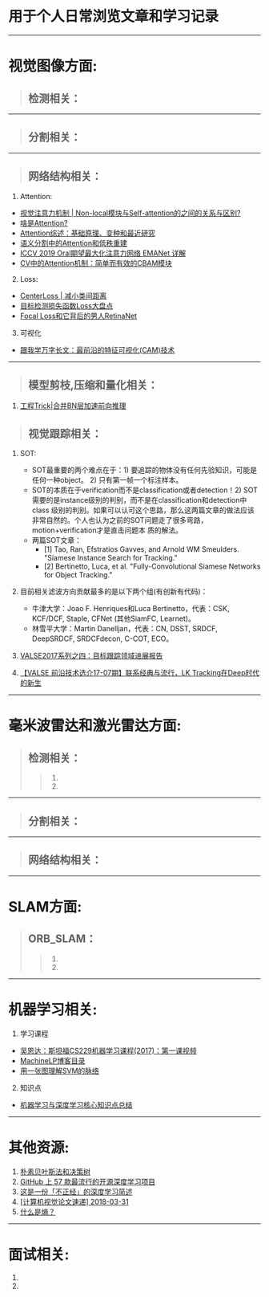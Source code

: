 
# 用于个人日常浏览文章和学习记录
-----------------------------

# 视觉图像方面:

> ## **检测相关：**


************************
> ## **分割相关：**
************************
> ## **网络结构相关：**
1. Attention:
  - [视觉注意力机制 | Non-local模块与Self-attention的之间的关系与区别?](https://mp.weixin.qq.com/s/EXVdjF6_Ik20uecfeB7uuQ)
  - [啥是Attention?](https://mp.weixin.qq.com/s/k8PdZAld2ANVoekuyQxI3w)
  - [Attention综述：基础原理、变种和最近研究](https://mp.weixin.qq.com/s/t6IboWbX5ztdscDqUjdxXg)
  - [语义分割中的Attention和低秩重建](https://zhuanlan.zhihu.com/p/77834369)
  - [ICCV 2019 Oral期望最大化注意力网络 EMANet 详解](https://zhuanlan.zhihu.com/p/78018142)
  - [CV中的Attention机制：简单而有效的CBAM模块](https://mp.weixin.qq.com/s/gEcIcS5BSArFBX1CrPhVkA)
2. Loss:
  - [CenterLoss | 减小类间距离](https://mp.weixin.qq.com/s/adK65b-5EymuYtZZwD57CA)
  - [目标检测损失函数Loss大盘点](https://mp.weixin.qq.com/s/oGe0so06KwLWtrxqzPtAGA)
  - [Focal Loss和它背后的男人RetinaNet](https://mp.weixin.qq.com/s/MQbaXx2i9d3PG1WMsvQXKg)
3. 可视化
  - [跟我学万字长文：最前沿的特征可视化(CAM)技术](https://mp.weixin.qq.com/s/iWynAThQIesrGUt00cSdbA)
************************
> ## **模型剪枝,压缩和量化相关：**
1. [工程Trick|合并BN层加速前向推理](https://mp.weixin.qq.com/s/9vGqeEn0rHp_5rjz5hiAJw)

> ## **视觉跟踪相关：**
1. SOT:
    - SOT最重要的两个难点在于：1) 要追踪的物体没有任何先验知识，可能是任何一种object。 2) 只有第一帧一个标注样本。
    - SOT的本质在于verification而不是classification或者detection！2) SOT需要的是instance级别的判别，而不是在classification和detection中class       级别的判别。如果可以认可这个思路，那么这两篇文章的做法应该非常自然的。个人也认为之前的SOT问题走了很多弯路，motion+verification才是直击问题本       质的解法。
    - 两篇SOT文章：
      * [1] Tao, Ran, Efstratios Gavves, and Arnold WM Smeulders. "Siamese Instance Search for Tracking." 
      * [2] Bertinetto, Luca, et al. "Fully-Convolutional Siamese Networks for Object Tracking."
    
2. 目前相关滤波方向贡献最多的是以下两个组(有创新有代码)：
   - 牛津大学：Joao F. Henriques和Luca Bertinetto，代表：CSK, KCF/DCF, Staple, CFNet (其他SiamFC, Learnet)。
   - 林雪平大学：Martin Danelljan，代表：CN, DSST, SRDCF, DeepSRDCF, SRDCFdecon, C-COT, ECO。
3. [VALSE2017系列之四：目标跟踪领域进展报告](https://mp.weixin.qq.com/s/lXo9CHRszcNrqGPyElmRFg)

4. [【VALSE 前沿技术选介17-07期】联系经典与流行，LK Tracking在Deep时代的新生](https://mp.weixin.qq.com/s/4s54_cPu430n87P1fSPAyQ)

************************

# 毫米波雷达和激光雷达方面:
> ## **检测相关：**
>> 1.
>> 2.
************************
> ## **分割相关：**
************************
> ## **网络结构相关：**
************************

# SLAM方面:
> ## **ORB_SLAM：**
>> 1.
>> 2.
************************
# 机器学习相关:
1. 学习课程
  - [吴恩达：斯坦福CS229机器学习课程(2017)：第一课视频](https://mp.weixin.qq.com/s?__biz=MzA3NDY0MjAyOA==&mid=2247491525&amp;idx=2&amp;sn=f694b562f2c627bf5a301fd380bef76c&source=41#wechat_redirect)
  - [MachineLP博客目录](https://blog.csdn.net/u014365862/article/details/78422372)
  - [用一张图理解SVM的脉络](https://mp.weixin.qq.com/s/xkNlqVWZ8_YuX7H-iDmnoQ)
2. 知识点
  - [机器学习与深度学习核心知识点总结 ](https://mp.weixin.qq.com/s/JbwS9Zw6LVosDc_dk9rC-Q)
************************
# 其他资源:
1. [朴素贝叶斯法和决策树](http://blog.sina.com.cn/s/blog_62b0682a0101e8xn.html)
2. [GitHub 上 57 款最流行的开源深度学习项目](https://mp.weixin.qq.com/s/Ui8pe25z7HwuBc3xIW2m2A)
3. [这是一份「不正经」的深度学习简述](https://mp.weixin.qq.com/s/P9_DQlykS19WCFRlnSPvWw)
4. [[计算机视觉论文速递] 2018-03-31](https://mp.weixin.qq.com/s/tiGBmZBDih0isMxSLBA8jA)
5. [什么是熵？](https://mp.weixin.qq.com/s?__biz=MzA5ODEzMjIyMA==&mid=2247496227&amp;idx=3&amp;sn=c1b10a1a12bf05fd192a75d36d0f7d9d&source=41#wechat_redirect)
************************
# 面试相关:
1. 
2. 
